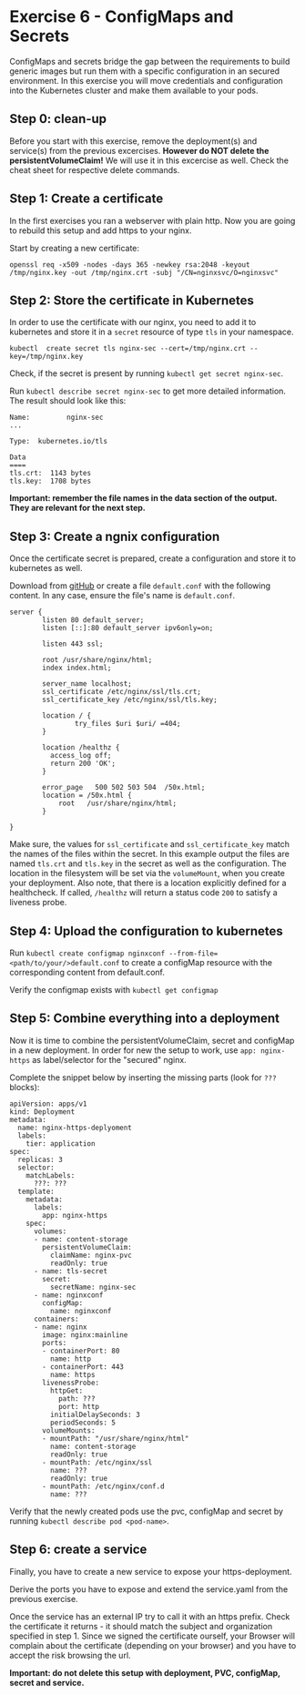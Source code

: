 # Exercise 6 - ConfigMaps and Secrets
ConfigMaps and secrets bridge the gap between the requirements to build generic images but run them with a specific configuration in an secured environment.
In this exercise you will move credentials and configuration into the Kubernetes cluster and make them available to your pods.

## Step 0: clean-up
Before you start with this exercise, remove the deployment(s) and service(s) from the previous excercises. **However do NOT delete the persistentVolumeClaim!** We will use it in this excercise as well. Check the cheat sheet for respective delete commands.

## Step 1: Create a certificate
In the first exercises you ran a webserver with plain http. Now you are going to rebuild this setup and add https to your nginx.

Start by creating a new certificate:

`openssl req -x509 -nodes -days 365 -newkey rsa:2048 -keyout /tmp/nginx.key -out /tmp/nginx.crt -subj "/CN=nginxsvc/O=nginxsvc"`

## Step 2: Store the certificate in Kubernetes
In order to use the certificate with our nginx, you need to add it to kubernetes and store it in a `secret` resource of type `tls` in your namespace.

`kubectl  create secret tls nginx-sec --cert=/tmp/nginx.crt --key=/tmp/nginx.key`

Check, if the secret is present by running `kubectl get secret nginx-sec`.

Run `kubectl describe secret nginx-sec` to get more detailed information. The result should look like this:

```
Name:         nginx-sec
...

Type:  kubernetes.io/tls

Data
====
tls.crt:  1143 bytes
tls.key:  1708 bytes
```

**Important: remember the file names in the data section of the output. They are relevant for the next step.**

## Step 3: Create a ngnix configuration
Once the certificate secret is prepared, create a configuration and store it to kubernetes as well.

Download from [gitHub](./solutions/06_default.conf) or create a file `default.conf` with the following content. In any case, ensure the file's name is `default.conf`.

```
server {
        listen 80 default_server;
        listen [::]:80 default_server ipv6only=on;

        listen 443 ssl;

        root /usr/share/nginx/html;
        index index.html;

        server_name localhost;
        ssl_certificate /etc/nginx/ssl/tls.crt;
        ssl_certificate_key /etc/nginx/ssl/tls.key;

        location / {
                try_files $uri $uri/ =404;
        }

        location /healthz {
          access_log off;
          return 200 'OK';
        }

        error_page   500 502 503 504  /50x.html;
        location = /50x.html {
            root   /usr/share/nginx/html;
        }

}
```

Make sure, the values for `ssl_certificate` and `ssl_certificate_key` match the names of the files within the secret. In this example output the files are named `tls.crt` and `tls.key` in the secret as well as the configuration. The location in the filesystem will be set via the `volumeMount`, when you create your deployment.
Also note, that there is a location explicitly defined for a healthcheck. If called, `/healthz` will return a status code `200` to satisfy a liveness probe.

## Step 4: Upload the configuration to kubernetes
Run `kubectl create configmap nginxconf --from-file=<path/to/your/>default.conf` to create a configMap resource with the corresponding content from default.conf.

Verify the configmap exists with `kubectl get configmap`

## Step 5: Combine everything into a deployment
Now it is time to combine the persistentVolumeClaim, secret and configMap in a new deployment. In order for new the setup to work, use `app: nginx-https` as label/selector for the "secured" nginx.

Complete the snippet below by inserting the missing parts (look for `???` blocks):

```
apiVersion: apps/v1
kind: Deployment
metadata:
  name: nginx-https-deplyoment
  labels:
    tier: application
spec:
  replicas: 3
  selector:
    matchLabels:
      ???: ???
  template:
    metadata:
      labels:
        app: nginx-https
    spec:
      volumes:
      - name: content-storage
        persistentVolumeClaim:
          claimName: nginx-pvc
          readOnly: true
      - name: tls-secret
        secret:
          secretName: nginx-sec
      - name: nginxconf
        configMap:
          name: nginxconf
      containers:
      - name: nginx
        image: nginx:mainline
        ports:
        - containerPort: 80
          name: http
        - containerPort: 443
          name: https
        livenessProbe:
          httpGet:
            path: ???
            port: http
          initialDelaySeconds: 3
          periodSeconds: 5
        volumeMounts:
        - mountPath: "/usr/share/nginx/html"
          name: content-storage
          readOnly: true
        - mountPath: /etc/nginx/ssl
          name: ???
          readOnly: true
        - mountPath: /etc/nginx/conf.d
          name: ???
```

Verify that the newly created pods use the pvc, configMap and secret by running `kubectl describe pod <pod-name>`.

## Step 6: create a service
Finally, you have to create a new service to expose your https-deployment.

Derive the ports you have to expose and extend the service.yaml from the previous exercise.

Once the service has an external IP try to call it with an https prefix. Check the certificate it returns - it should match the subject and organization specified in step 1. Since we signed the certificate ourself, your Browser will complain about the certificate (depending on your browser) and you have to accept the risk browsing the url. 

**Important: do not delete this setup with deployment, PVC, configMap, secret and service.**
